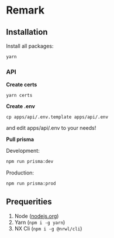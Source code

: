 # Remark

## Installation

Install all packages:

```bash
yarn
```

### API

**Create certs**

```
yarn certs
```

**Create .env**

```
cp apps/api/.env.template apps/api/.env
```

and edit apps/api/.env to your needs!

**Pull prisma**

Development:

```bash
npm run prisma:dev
```

Production:

```bash
npm run prisma:prod
```

## Prequerities

1. Node ([nodejs.org](https://nodejs.org/en/))
2. Yarn (`npm i -g yarn`)
3. NX Cli (`npm i -g @nrwl/cli`)
